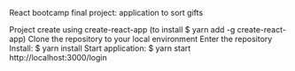 React bootcamp final project: application to sort gifts

Project create using create-react-app (to install $ yarn add -g create-react-app)
Clone the repository to your local environment
Enter the repository
Install: $ yarn install
Start application: $ yarn start
http://localhost:3000/login